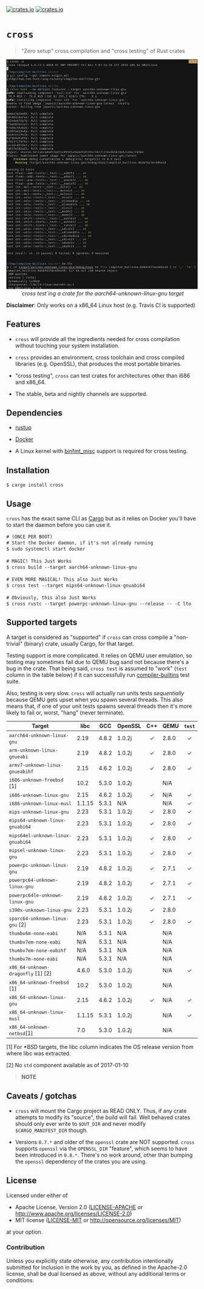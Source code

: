 [![crates.io](https://img.shields.io/crates/v/cross.svg)](https://crates.io/crates/cross)
[![crates.io](https://img.shields.io/crates/d/cross.svg)](https://crates.io/crates/cross)

# `cross`

> "Zero setup" cross compilation and "cross testing" of Rust crates

<p align="center">
<img
  alt="`cross test`ing a crate for the aarch64-unknown-linux-gnu target"
  src="assets/cross-test.png"
  title="`cross test`ing a crate for the aarch64-unknown-linux-gnu target"
>
<br>
<em>`cross test`ing a crate for the aarch64-unknown-linux-gnu target</em>
</p>

**Disclaimer**: Only works on a x86_64 Linux host (e.g. Travis CI is supported)

## Features

- `cross` will provide all the ingredients needed for cross compilation without
  touching your system installation.

- `cross` provides an environment, cross toolchain and cross compiled libraries
  (e.g. OpenSSL), that produces the most portable binaries.

- "cross testing", `cross` can test crates for architectures other than i686 and
  x86_64.

- The stable, beta and nightly channels are supported.

## Dependencies

- [rustup](https://rustup.rs/)

- [Docker](https://www.docker.com/)

- A Linux kernel with [binfmt_misc] support is required for cross testing.

[binfmt_misc]: https://www.kernel.org/doc/Documentation/binfmt_misc.txt

## Installation

```
$ cargo install cross
```

## Usage

`cross` has the exact same CLI as [Cargo](https://github.com/rust-lang/cargo)
but as it relies on Docker you'll have to start the daemon before you can use
it.

```
# (ONCE PER BOOT)
# Start the Docker daemon, if it's not already running
$ sudo systemctl start docker

# MAGIC! This Just Works
$ cross build --target aarch64-unknown-linux-gnu

# EVEN MORE MAGICAL! This also Just Works
$ cross test --target mips64-unknown-linux-gnuabi64

# Obviously, this also Just Works
$ cross rustc --target powerpc-unknown-linux-gnu --release -- -C lto
```

## Supported targets

A target is considered as "supported" if `cross` can cross compile a
"non-trivial" (binary) crate, usually Cargo, for that target.

Testing support is more complicated. It relies on QEMU user emulation, so
testing may sometimes fail due to QEMU bug sand not because there's a bug in the
crate. That being said, `cross test` is assumed to "work" (`test` column in the
table below) if it can successfully
run [compiler-builtins](https://github.com/rust-lang-nursery/compiler-builtins)
test suite.

Also, testing is very slow. `cross` will actually run units tests *sequentially*
because QEMU gets upset when you spawn several threads. This also means that, if
one of your unit tests spawns several threads then it's more likely to fail or,
worst, "hang" (never terminate).

| Target                               |  libc  | GCC   | OpenSSL | C++ | QEMU  | `test` |
|--------------------------------------|--------|-------|---------|:---:|-------|:------:|
| `aarch64-unknown-linux-gnu`          | 2.19   | 4.8.2 | 1.0.2j  | ✓   | 2.8.0 |   ✓    |
| `arm-unknown-linux-gnueabi`          | 2.19   | 4.8.2 | 1.0.2j  | ✓   | 2.8.0 |   ✓    |
| `armv7-unknown-linux-gnueabihf`      | 2.15   | 4.6.2 | 1.0.2j  | ✓   | 2.8.0 |   ✓    |
| `i686-unknown-freebsd` [1]           | 10.2   | 5.3.0 | 1.0.2j  |     | N/A   |        |
| `i686-unknown-linux-gnu`             | 2.15   | 4.6.2 | 1.0.2j  | ✓   | N/A   |   ✓    |
| `i686-unknown-linux-musl`            | 1.1.15 | 5.3.1 | N/A     |     | N/A   |   ✓    |
| `mips-unknown-linux-gnu`             | 2.23   | 5.3.1 | 1.0.2j  | ✓   | 2.8.0 |   ✓    |
| `mips64-unknown-linux-gnuabi64`      | 2.23   | 5.3.1 | 1.0.2j  | ✓   | 2.8.0 |   ✓    |
| `mips64el-unknown-linux-gnuabi64`    | 2.23   | 5.3.1 | 1.0.2j  | ✓   | 2.8.0 |   ✓    |
| `mipsel-unknown-linux-gnu`           | 2.23   | 5.3.1 | 1.0.2j  | ✓   | 2.8.0 |   ✓    |
| `powerpc-unknown-linux-gnu`          | 2.19   | 4.8.2 | 1.0.2j  | ✓   | 2.7.1 |   ✓    |
| `powerpc64-unknown-linux-gnu`        | 2.19   | 4.8.2 | 1.0.2j  | ✓   | 2.7.1 |   ✓    |
| `powerpc64le-unknown-linux-gnu`      | 2.19   | 4.8.2 | 1.0.2j  | ✓   | 2.7.1 |   ✓    |
| `s390x-unknown-linux-gnu`            | 2.23   | 5.3.1 | 1.0.2j  | ✓   | 2.8.0 |        |
| `sparc64-unknown-linux-gnu` [2]      | 2.23   | 5.3.1 | 1.0.2j  | ✓   | 2.8.0 |   ✓    |
| `thumbv6m-none-eabi`                 | N/A    | 5.3.1 | N/A     |     | N/A   |        |
| `thumbv7em-none-eabi`                | N/A    | 5.3.1 | N/A     |     | N/A   |        |
| `thumbv7em-none-eabihf`              | N/A    | 5.3.1 | N/A     |     | N/A   |        |
| `thumbv7m-none-eabi`                 | N/A    | 5.3.1 | N/A     |     | N/A   |        |
| `x86_64-unknown-dragonfly` [1] [2]   | 4.6.0  | 5.3.0 | 1.0.2j  |     | N/A   |   ✓    |
| `x86_64-unknown-freebsd` [1]         | 10.2   | 5.3.0 | 1.0.2j  |     | N/A   |        |
| `x86_64-unknown-linux-gnu`           | 2.15   | 4.6.2 | 1.0.2j  | ✓   | N/A   |   ✓    |
| `x86_64-unknown-linux-musl`          | 1.1.15 | 5.3.1 | 1.0.2j  |     | N/A   |   ✓    |
| `x86_64-unknown-netbsd`[1]           | 7.0    | 5.3.0 | 1.0.2j  |     | N/A   |        |

[1] For *BSD targets, the libc column indicates the OS release version from
where libc was extracted.

[2] No `std` component available as of 2017-01-10

> **NOTE**

## Caveats / gotchas

- `cross` will mount the Cargo project as READ ONLY. Thus, if any crate attempts
  to modify its "source", the build will fail. Well behaved crates should only
  ever write to `$OUT_DIR` and never modify `$CARGO_MANIFEST_DIR` though.

- Versions `0.7.*` and older of the `openssl` crate are NOT supported. `cross`
  supports `openssl` via the `OPENSSL_DIR` "feature", which seems to have been
  introduced in `0.8.*`. There's no work around, other than bumping the
  `openssl` dependency of the crates you are using.

## License

Licensed under either of

- Apache License, Version 2.0 ([LICENSE-APACHE](LICENSE-APACHE) or
  http://www.apache.org/licenses/LICENSE-2.0)
- MIT license ([LICENSE-MIT](LICENSE-MIT) or http://opensource.org/licenses/MIT)

at your option.

### Contribution

Unless you explicitly state otherwise, any contribution intentionally submitted
for inclusion in the work by you, as defined in the Apache-2.0 license, shall be
dual licensed as above, without any additional terms or conditions.
